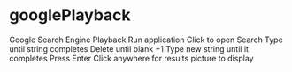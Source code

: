 # googlePlayback
Google Search Engine Playback
Run application
Click to open Search
Type until string completes
Delete until blank +1
Type new string until it completes
Press Enter
Click anywhere for results picture to display
